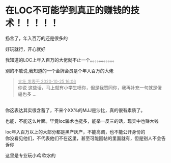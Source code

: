 # 在LOC不可能学到真正的赚钱的技术！！！！！


扬言了，年入百万的还是很多的<img id="aimg_J3Iwt" onclick="zoom(this, this.src, 0, 0, 0)" class="zoom" src="https://cdn.jsdelivr.net/gh/hishis/forum-master/public/images/patch.gif" onmouseover="img_onmouseoverfunc(this)" onload="thumbImg(this)" border="0" alt="" />

好玩就行，开心就好

我知道的LOC上年入百万的大佬就不止一个。。。。。。。。。。。

别的不敢说,我知道的一个金牌会员是个年入百万的大佬

<div class="quote"><blockquote><font size="2"><a href="https://www.hostloc.com/forum.php?mod=redirect&amp;goto=findpost&amp;pid=9350215&amp;ptid=758295" target="_blank"><font color="#999999">大壮 发表于 2020-10-25 16:06</font></a></font><br />
你说 这些话，马上就有小学生喷你，但是我赞同你，我再补充一句就是傻逼也多 ...</blockquote></div><br />
你这表达其实很含蓄了，不来个XX%的MJJ是沙比，真的很有素质了。

也能，不能这么片面。毕竟loc骗术也挺多，能举一反三的话，现实中也赚大钱

loc年入百万以上的大部分都是黑产灰产，不能高调，也不能公开身份的<br />
你没看见他们，不代表他们不在这里，甚至可能回帖的里面就有，但是别人不会告诉你<img id="aimg_k11iQ" onclick="zoom(this, this.src, 0, 0, 0)" class="zoom" src="https://cdn.jsdelivr.net/gh/hishis/forum-master/public/images/patch.gif" onmouseover="img_onmouseoverfunc(this)" onload="thumbImg(this)" border="0" alt="" />

这里是专业玩小鸡 吹水的<img id="aimg_FSFl3" onclick="zoom(this, this.src, 0, 0, 0)" class="zoom" src="https://cdn.jsdelivr.net/gh/hishis/forum-master/public/images/patch.gif" onmouseover="img_onmouseoverfunc(this)" onload="thumbImg(this)" border="0" alt="" />
